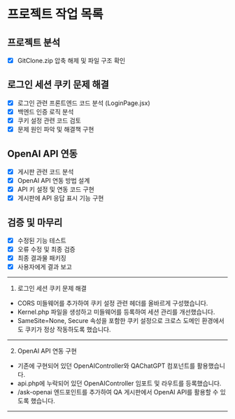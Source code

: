 
# 프로젝트 작업 목록

## 프로젝트 분석
- [x] GitClone.zip 압축 해제 및 파일 구조 확인

## 로그인 세션 쿠키 문제 해결
- [x] 로그인 관련 프론트엔드 코드 분석 (LoginPage.jsx)
- [x] 백엔드 인증 로직 분석
- [x] 쿠키 설정 관련 코드 검토
- [x] 문제 원인 파악 및 해결책 구현

## OpenAI API 연동
- [x] 게시판 관련 코드 분석
- [x] OpenAI API 연동 방법 설계
- [x] API 키 설정 및 연동 코드 구현
- [x] 게시판에 API 응답 표시 기능 구현

## 검증 및 마무리
- [x] 수정된 기능 테스트
- [x] 오류 수정 및 최종 검증
- [x] 최종 결과물 패키징
- [x] 사용자에게 결과 보고

---


1. 로그인 세션 쿠키 문제 해결
* CORS 미들웨어를 추가하여 쿠키 설정 관련 헤더를 올바르게 구성했습니다.
* Kernel.php 파일을 생성하고 미들웨어를 등록하여 세션 관리를 개선했습니다.
* SameSite=None, Secure 속성을 포함한 쿠키 설정으로 크로스 도메인 환경에서도 쿠키가 정상 작동하도록 했습니다.

---

2. OpenAI API 연동 구현
* 기존에 구현되어 있던 OpenAIController와 QAChatGPT 컴포넌트를 활용했습니다.
* api.php에 누락되어 있던 OpenAIController 임포트 및 라우트를 등록했습니다.
* /ask-openai 엔드포인트를 추가하여 QA 게시판에서 OpenAI API를 활용할 수 있도록 했습니다.

---


